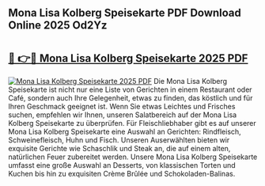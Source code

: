 ## Mona Lisa Kolberg Speisekarte PDF Download Online 2025 Od2Yz

# <h2><a href="http://gcc2lan.nevu.top/?p=Mona+Lisa+Kolberg+Speisekarte">🔗 👉🔴 Mona Lisa Kolberg Speisekarte 2025 PDF</a></h2>

[![Mona Lisa Kolberg Speisekarte 2025 PDF](https://i.imgur.com/dBaPXMq.png)](http://gcc2lan.nevu.top/?p=Mona+Lisa+Kolberg+Speisekarte)
Die Mona Lisa Kolberg Speisekarte ist nicht nur eine Liste von Gerichten in einem Restaurant oder Café, sondern auch Ihre Gelegenheit, etwas zu finden, das köstlich und für Ihren Geschmack geeignet ist. Wenn Sie etwas Leichtes und Frisches suchen, empfehlen wir Ihnen, unseren Salatbereich auf der Mona Lisa Kolberg Speisekarte zu überprüfen. Für Fleischliebhaber gibt es auf unserer Mona Lisa Kolberg Speisekarte eine Auswahl an Gerichten: Rindfleisch, Schweinefleisch, Huhn und Fisch. Unseren Auserwählten bieten wir exquisite Gerichte wie Schaschlik und Steak an, die auf einem alten, natürlichen Feuer zubereitet werden. Unsere Mona Lisa Kolberg Speisekarte umfasst eine große Auswahl an Desserts, von klassischen Torten und Kuchen bis hin zu exquisiten Crème Brûlée und Schokoladen-Balinas.
